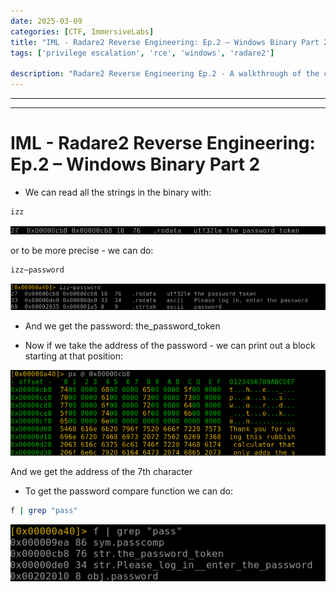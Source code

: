 ```yaml
---
date: 2025-03-09
categories: [CTF, ImmersiveLabs]
title: "IML - Radare2 Reverse Engineering: Ep.2 – Windows Binary Part 2"
tags: ['privilege escalation', 'rce', 'windows', 'radare2']

description: "Radare2 Reverse Engineering Ep.2 - A walkthrough of the challenge with enumeration, exploitation and privilege escalation steps."
---
```


---
---

# IML - Radare2 Reverse Engineering: Ep.2 – Windows Binary Part 2

- We can read all the strings in the binary with:
```bash
izz

```

![image1](../resources/293df02d08e2488c971475d18d77a9bb.png)

or to be more precise - we can do:

```bash
izz~password

```

![image2](../resources/48cf52fbef4e480eb56629376b1484d1.png)

- And we get the password:
the_password_token

- Now if we take the address of the password - we can print out a block starting at that position:

![image3](../resources/9552b2abfca84799b0b38e6fe2d1ad9c.png)

And we get the address of the 7th character

- To get the password compare function we can do:
```bash
f | grep "pass"

```

![image4](../resources/64669ef8cef3421baae257aa0c2b1670.png)
